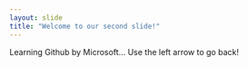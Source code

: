 ```yaml
---
layout: slide
title: "Welcome to our second slide!"
---
```

Learning Github by Microsoft...
Use the left arrow to go back!
